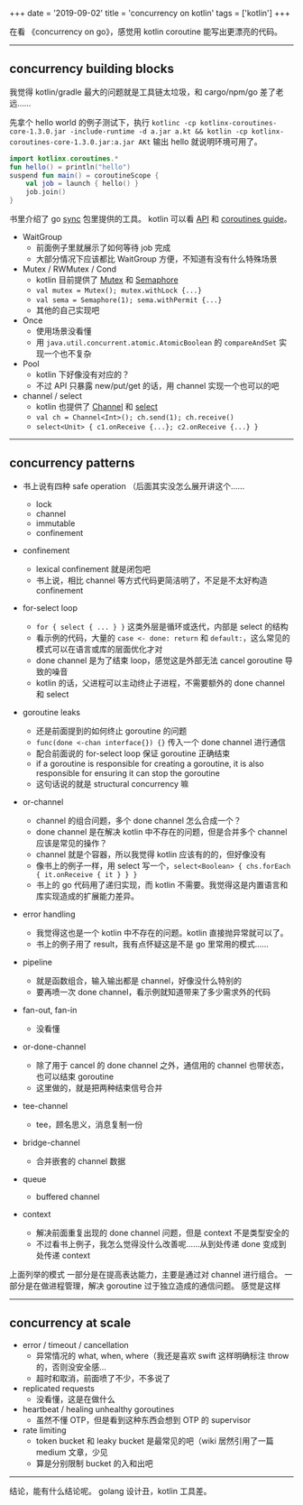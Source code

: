 +++
date = '2019-09-02'
title = 'concurrency on kotlin'
tags = ['kotlin']
+++

在看 《concurrency on go》，感觉用 kotlin coroutine 能写出更漂亮的代码。

---

## concurrency building blocks

我觉得 kotlin/gradle 最大的问题就是工具链太垃圾，和 cargo/npm/go 差了老远……

先拿个 hello world 的例子测试下，执行 `kotlinc -cp kotlinx-coroutines-core-1.3.0.jar -include-runtime -d a.jar a.kt && kotlin -cp kotlinx-coroutines-core-1.3.0.jar:a.jar AKt` 输出 hello 就说明环境可用了。

```kotlin
import kotlinx.coroutines.*
fun hello() = println("hello")
suspend fun main() = coroutineScope {
    val job = launch { hello() }
    job.join()
}
```

书里介绍了 go [sync](https://golang.org/pkg/sync/) 包里提供的工具。
kotlin 可以看 [API](https://kotlin.github.io/kotlinx.coroutines/kotlinx-coroutines-core/) 和 [coroutines guide](https://github.com/Kotlin/kotlinx.coroutines/blob/master/docs/coroutines-guide.md)。

- WaitGroup
    - 前面例子里就展示了如何等待 job 完成
    - 大部分情况下应该都比 WaitGroup 方便，不知道有没有什么特殊场景
- Mutex / RWMutex / Cond
    - kotlin 目前提供了 [Mutex](https://kotlin.github.io/kotlinx.coroutines/kotlinx-coroutines-core/kotlinx.coroutines.sync/-mutex/index.html) 和 [Semaphore](https://kotlin.github.io/kotlinx.coroutines/kotlinx-coroutines-core/kotlinx.coroutines.sync/-semaphore/index.html)
    - `val mutex = Mutex(); mutex.withLock {...}`
    - `val sema = Semaphore(1); sema.withPermit {...}`
    - 其他的自己实现吧
- Once
    - 使用场景没看懂
    - 用 `java.util.concurrent.atomic.AtomicBoolean` 的 `compareAndSet` 实现一个也不复杂
- Pool
    - kotlin 下好像没有对应的？
    - 不过 API 只暴露 new/put/get 的话，用 channel 实现一个也可以的吧
- channel / select
    - kotlin 也提供了 [Channel](https://kotlin.github.io/kotlinx.coroutines/kotlinx-coroutines-core/kotlinx.coroutines.channels/-channel/index.html) 和 [select](https://kotlin.github.io/kotlinx.coroutines/kotlinx-coroutines-core/kotlinx.coroutines.selects/select.html)
    - `val ch = Channel<Int>(); ch.send(1); ch.receive()`
    - `select<Unit> { c1.onReceive {...}; c2.onReceive {...} }`

---

## concurrency patterns

- 书上说有四种 safe operation （后面其实没怎么展开讲这个……
    - lock
    - channel
    - immutable
    - confinement

- confinement
    - lexical confinement 就是闭包吧
    - 书上说，相比 channel 等方式代码更简洁明了，不足是不太好构造 confinement
- for-select loop
    - `for { select { ... } }` 这类外层是循环或迭代，内部是 select 的结构
    - 看示例的代码，大量的 `case <- done: return` 和 `default:`，这么常见的模式可以在语言或库的层面优化才对
    - done channel 是为了结束 loop，感觉这是外部无法 cancel goroutine 导致的噪音
    - kotlin 的话，父进程可以主动终止子进程，不需要额外的 done channel 和 select
- goroutine leaks
    - 还是前面提到的如何终止 goroutine 的问题
    - `func(done <-chan interface{}) {}` 传入一个 done channel 进行通信
    - 配合前面说的 for-select loop 保证 goroutine 正确结束
    - if a goroutine is responsible for creating a goroutine, it is also responsible for ensuring it can stop the goroutine
    - 这句话说的就是 structural concurrency 嘛
- or-channel
    - channel 的组合问题，多个 done channel 怎么合成一个？
    - done channel 是在解决 kotlin 中不存在的问题，但是合并多个 channel 应该是常见的操作？
    - channel 就是个容器，所以我觉得 kotlin 应该有的的，但好像没有
    - 像书上的例子一样，用 select 写一个，`select<Boolean> { chs.forEach { it.onReceive { it } } }`
    - 书上的 go 代码用了递归实现，而 kotlin 不需要。我觉得这是内置语言和库实现造成的扩展能力差异。
- error handling
    - 我觉得这也是一个 kotlin 中不存在的问题。kotlin 直接抛异常就可以了。
    - 书上的例子用了 result，我有点怀疑这是不是 go 里常用的模式……
- pipeline
    - 就是函数组合，输入输出都是 channel，好像没什么特别的
    - 要再喷一次 done channel，看示例就知道带来了多少需求外的代码
- fan-out, fan-in
    - 没看懂
- or-done-channel
    - 除了用于 cancel 的 done channel 之外，通信用的 channel 也带状态，也可以结束 goroutine
    - 这里做的，就是把两种结束信号合并
- tee-channel
    - tee，顾名思义，消息复制一份
- bridge-channel
    - 合并嵌套的 channel 数据
- queue
    - buffered channel
- context
    - 解决前面重复出现的 done channel 问题，但是 context 不是类型安全的
    - 不过看书上例子，我怎么觉得没什么改善呢……从到处传递 done 变成到处传递 context

上面列举的模式
一部分是在提高表达能力，主要是通过对 channel 进行组合。
一部分是在做进程管理，解决 goroutine 过于独立造成的通信问题。
感觉是这样

---

## concurrency at scale

- error / timeout / cancellation
    - 异常情况的 what, when, where（我还是喜欢 swift 这样明确标注 throw 的，否则没安全感…
    - 超时和取消，前面喷了不少，不多说了
- replicated requests
    - 没看懂，这是在做什么
- heartbeat / healing unhealthy goroutines
    - 虽然不懂 OTP，但是看到这种东西会想到 OTP 的 supervisor
- rate limiting
    - token bucket 和 leaky bucket 是最常见的吧（wiki 居然引用了一篇 medium 文章，少见
    - 算是分别限制 bucket 的入和出吧

---

结论，能有什么结论呢。
golang 设计丑，kotlin 工具差。
